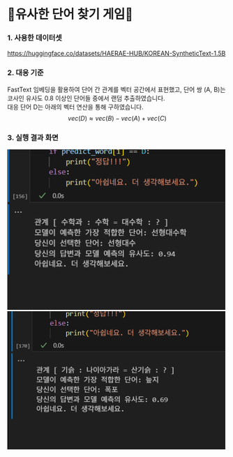 # 🧩유사한 단어 찾기 게임🧩

### 1. 사용한 데이터셋
https://huggingface.co/datasets/HAERAE-HUB/KOREAN-SyntheticText-1.5B

### 2. 대응 기준
FastText 임베딩을 활용하여 단어 간 관계를 벡터 공간에서 표현했고, 단어 쌍 (A, B)는 코사인 유사도 0.8 이상인 단어들 중에서 랜덤 추출하였습니다. <br>
대응 단어 D는 아래의 벡터 연산을 통해 구하였습니다. <br>
$$vec(D)≈vec(B)−vec(A)+vec(C)$$

### 3. 실행 결과 화면
<img src="./단어맞추기1.png" alt="실행 결과1" width="500"/><br>
<img src="./단어맞추기2.png" alt="실행 결과2" width="500"/>
